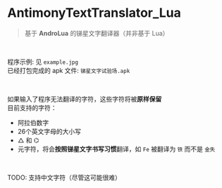 # AntimonyTextTranslator_Lua
> 基于 **AndroLua** 的锑星文字翻译器（并非基于 Lua）

<br/>

程序示例: 见 `example.jpg`  
已经打包完成的 apk 文件: `锑星文字试验场.apk`  

<br/>

如果输入了程序无法翻译的字符，这些字符将被**原样保留**  
目前支持的字符：
- 阿拉伯数字  
- 26个英文字母的大小写  
- △ 和 ⌬  
- 元字符，将会**按照锑星文字书写习惯**翻译，如 `Fe` 被翻译为 `铁` 而不是 `金失`  

<br/>

TODO: 支持中文字符（尽管这可能很难）

